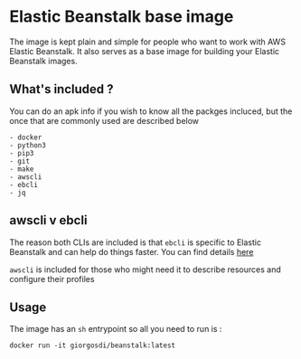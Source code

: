 # Elastic Beanstalk base image

The image is kept plain and simple for people who want to work with AWS Elastic Beanstalk. It also serves as a base image for building your Elastic Beanstalk images.

## What's included ?

You can do an apk info if you wish to know all the packges incluced, but the once that are commonly used are described below

```
- docker
- python3
- pip3
- git
- make
- awscli
- ebcli
- jq
```

## awscli v ebcli

The reason both CLIs are included is that `ebcli` is specific to Elastic Beanstalk and can help do things faster. You can find details [here]([https://docs.aws.amazon.com/elasticbeanstalk/latest/dg/eb-cli3.html])

`awscli` is included for those who might need it to describe resources and configure their profiles


## Usage

The image has an `sh` entrypoint so all you need to run is :

`docker run -it giorgosdi/beanstalk:latest`

